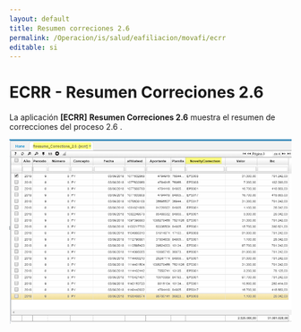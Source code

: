 ```yaml
---
layout: default
title: Resumen correciones 2.6
permalink: /Operacion/is/salud/eafiliacion/movafi/ecrr
editable: si
---
```


# ECRR - Resumen Correciones 2.6

La aplicación **[ECRR]** **Resumen Correciones 2.6** muestra el resumen de correcciones del proceso 2.6  .


![](ecrr1.png)





